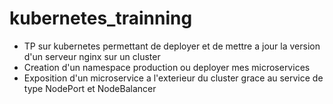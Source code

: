# kubernetes_trainning
 - TP sur kubernetes permettant de deployer  et de mettre a jour la version d'un serveur nginx sur un cluster 
 - Creation d'un namespace production ou deployer mes microservices
 - Exposition d'un microservice a l'exterieur du cluster grace au service de type NodePort et NodeBalancer
 
